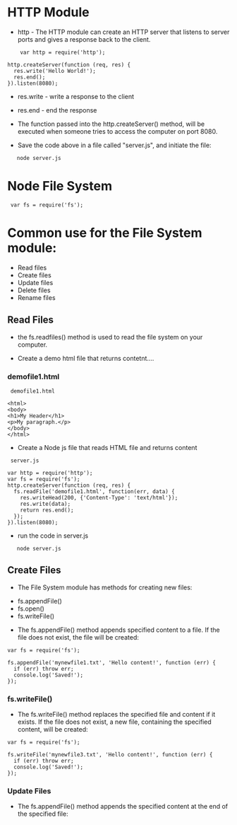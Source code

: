 # HTTP Module
*  http - The HTTP module can create an HTTP server that listens to server ports and gives a response back to the client.

```
    var http = require('http');

http.createServer(function (req, res) {
  res.write('Hello World!'); 
  res.end(); 
}).listen(8080); 

```

*  res.write - write  a response to the client
*  res.end - end the response
* The function passed into the http.createServer() method, will be executed when someone tries to access the computer on port 8080.

* Save the code above in a file called "server.js", and initiate the file:


```
   node server.js
```

# Node File System

``` 
 var fs = require('fs'); 
```

# Common use for the File System module:

- Read files
- Create files
- Update files
- Delete files
- Rename files

## Read Files

* the fs.readfiles() method is used to read the file system on your computer.

* Create a demo html file that returns contetnt....

### demofile1.html
```
 demofile1.html

<html>
<body>
<h1>My Header</h1>
<p>My paragraph.</p>
</body>
</html>
```

* Create a Node js file that reads HTML file and returns content
```
 server.js

var http = require('http');
var fs = require('fs');
http.createServer(function (req, res) {
  fs.readFile('demofile1.html', function(err, data) {
    res.writeHead(200, {'Content-Type': 'text/html'});
    res.write(data);
    return res.end();
  });
}).listen(8080);

```

* run the code in server.js

```
   node server.js
```

## Create Files

* The File System module has methods for creating new files:
 
- fs.appendFile()
- fs.open()
- fs.writeFile()

* The fs.appendFile() method appends specified content to a file. If the file does not exist, the file will be created:

```
var fs = require('fs');

fs.appendFile('mynewfile1.txt', 'Hello content!', function (err) {
  if (err) throw err;
  console.log('Saved!');
});

```

### fs.writeFile()
* The fs.writeFile() method replaces the specified file and content if it exists. If the file does not exist, a new file, containing the specified content, will be created:

```
var fs = require('fs');

fs.writeFile('mynewfile3.txt', 'Hello content!', function (err) {
  if (err) throw err;
  console.log('Saved!');
});

```
### Update Files

* The fs.appendFile() method appends the specified content at the end of the specified file:

